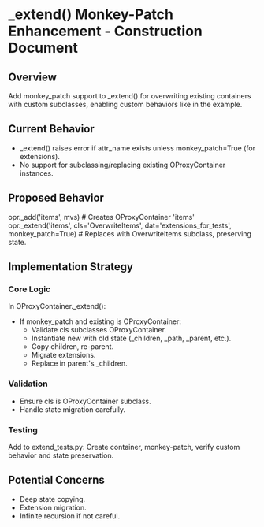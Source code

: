 
# _extend() Monkey-Patch Enhancement - Construction Document

## Overview
Add monkey_patch support to _extend() for overwriting existing containers with custom subclasses, enabling custom behaviors like in the example.

## Current Behavior
- _extend() raises error if attr_name exists unless monkey_patch=True (for extensions).
- No support for subclassing/replacing existing OProxyContainer instances.

## Proposed Behavior
opr._add('items', mvs)  # Creates OProxyContainer 'items'
opr._extend('items', cls='OverwriteItems', dat='extensions_for_tests', monkey_patch=True)  # Replaces with OverwriteItems subclass, preserving state.

## Implementation Strategy
### Core Logic
In OProxyContainer._extend():
- If monkey_patch and existing is OProxyContainer:
  - Validate cls subclasses OProxyContainer.
  - Instantiate new with old state (_children, _path, _parent, etc.).
  - Copy children, re-parent.
  - Migrate extensions.
  - Replace in parent's _children.

### Validation
- Ensure cls is OProxyContainer subclass.
- Handle state migration carefully.

### Testing
Add to extend_tests.py: Create container, monkey-patch, verify custom behavior and state preservation.

## Potential Concerns
- Deep state copying.
- Extension migration.
- Infinite recursion if not careful.
